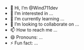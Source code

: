 - 👋 Hi, I’m @Wind711dev
- 👀 I’m interested in ...
- 🌱 I’m currently learning ...
- 💞️ I’m looking to collaborate on ...
- 📫 How to reach me ...
- 😄 Pronouns: ...
- ⚡ Fun fact: ...

<!---
Wind711dev/Wind711dev is a ✨ special ✨ repository because its `README.md` (this file) appears on your GitHub profile.
You can click the Preview link to take a look at your changes.
--->
